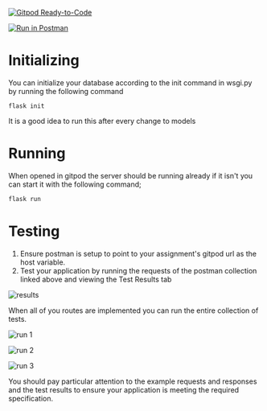 [![Gitpod Ready-to-Code](https://img.shields.io/badge/Gitpod-Ready--to--Code-blue?logo=gitpod)](https://joshgopaul-816024929ass-o978vl9jexc.ws-us87.gitpod.io/) 

[![Run in Postman](https://run.pstmn.io/button.svg)](https://documenter.getpostman.com/view/583570/SzRuZCp8?version=latest)


# Initializing
You can initialize your database according to the init command in wsgi.py by running the following command

```
flask init
```
It is a good idea to run this after every change to models

# Running
When opened in gitpod the server should be running already if it isn't
you can start it with the following command;

```bash
flask run
```

# Testing
1. Ensure postman is setup to point to your assignment's gitpod url as the host variable.
2. Test your application by running the requests of the postman collection linked above and viewing the Test Results tab

![results](/img/results.png)

When all of you routes are implemented you can run the entire collection of tests.

![run 1](/img/run.png)

![run 2](/img/run2.png)

![run 3](/img/run3.png)

You should pay particular attention to the example requests and responses and the test results to ensure your application is meeting the required specification.
